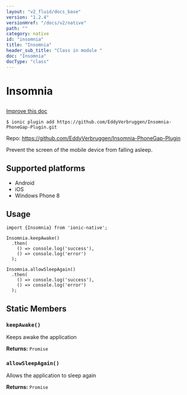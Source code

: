 ```yaml
---
layout: "v2_fluid/docs_base"
version: "1.2.4"
versionHref: "/docs/v2/native"
path: ""
category: native
id: "insomnia"
title: "Insomnia"
header_sub_title: "Class in module "
doc: "Insomnia"
docType: "class"
---
```









<h1 class="api-title">

  
  Insomnia
  

  

  

</h1>

<a class="improve-v2-docs" href="http://github.com/driftyco/ionic-native/edit/master/-native/src/plugins/insomnia.ts#L0">
  Improve this doc
</a>





<!-- decorators -->


<pre><code>$ ionic plugin add https://github.com/EddyVerbruggen/Insomnia-PhoneGap-Plugin.git</code></pre>
<p>Repo:
  <a href="https://github.com/EddyVerbruggen/Insomnia-PhoneGap-Plugin">
    https://github.com/EddyVerbruggen/Insomnia-PhoneGap-Plugin
  </a>
</p>

<!-- description -->

<p>Prevent the screen of the mobile device from falling asleep.</p>


<!-- @platforms tag -->
<h2>Supported platforms</h2>

<ul>
  <li>Android</li>
  
  <li>iOS</li>
  
  <li>Windows Phone 8</li>
  </ul>

<!-- @platforms tag end -->


<!-- @usage tag -->

<h2>Usage</h2>

<pre><code class="lang-js">import {Insomnia} from &#39;ionic-native&#39;;

Insomnia.keepAwake()
  .then(
    () =&gt; console.log(&#39;success&#39;),
    () =&gt; console.log(&#39;error&#39;)
  );

Insomnia.allowSleepAgain()
  .then(
    () =&gt; console.log(&#39;success&#39;),
    () =&gt; console.log(&#39;error&#39;)
  );
</code></pre>




<!-- @property tags -->
<h2>Static Members</h2>
<div id="keepAwake"></div>
<h3><code>keepAwake()</code>
  
</h3>

Keeps awake the application






<div class="return-value" markdown="1">
  <i class="icon ion-arrow-return-left"></i>
  <b>Returns:</b> 
<code>Promise</code> 
</div>



<div id="allowSleepAgain"></div>
<h3><code>allowSleepAgain()</code>
  
</h3>

Allows the application to sleep again






<div class="return-value" markdown="1">
  <i class="icon ion-arrow-return-left"></i>
  <b>Returns:</b> 
<code>Promise</code> 
</div>




<!-- methods on the class --><!-- related link --><!-- end content block -->


<!-- end body block -->

